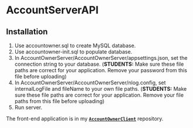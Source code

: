 # AccountServerAPI
## Installation
1. Use accountowner.sql to create MySQL database.
2. Use accountowner-init.sql to populate database.
3. In AccountOwnerServer/AccountOwnerServer/appsettings.json, set the connection string to your database. (**STUDENTS:** Make sure these file paths are correct for your application. Remove your password from this file before uploading)
4. In AccountOwnerServer/AccountOwnerServer/nlog.config, set internalLogFile and fileName to your own file paths. (**STUDENTS:** Make sure these file paths are correct for your application. Remove your file paths from this file before uploading)
5. Run server.

The front-end application is in my **[`AccountOwnerClient`]("https://github.com/inochoi/AccountOwnerClient")** repository.
